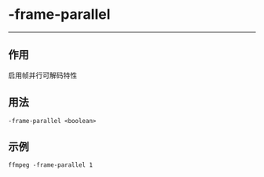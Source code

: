 # -frame-parallel

---

## 作用

启用帧并行可解码特性

## 用法

```shell
-frame-parallel <boolean>
```

## 示例

```shell
ffmpeg -frame-parallel 1
```
